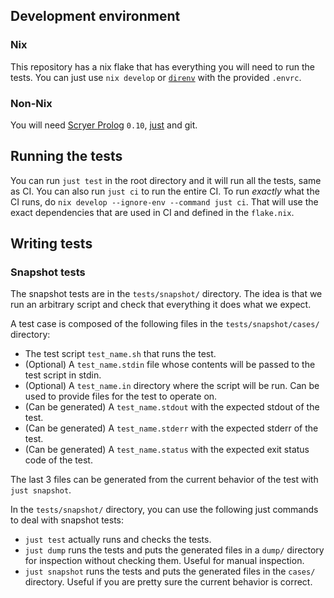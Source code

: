 ## Development environment

### Nix

This repository has a nix flake that has everything you will need to run the tests.
You can just use `nix develop` or [`direnv`](https://direnv.net/) with the provided `.envrc`.

### Non-Nix

You will need [Scryer Prolog](https://github.com/mthom/scryer-prolog) `0.10`,
[just](https://github.com/casey/just) and git.

## Running the tests

You can run `just test` in the root directory and it will run all the tests, same as CI. You can
also run `just ci` to run the entire CI. To run _exactly_ what the CI runs, do
`nix develop --ignore-env --command just ci`. That will use the exact dependencies that
are used in CI and defined in the `flake.nix`.

## Writing tests

### Snapshot tests

The snapshot tests are in the `tests/snapshot/` directory. The idea is that we run an arbitrary
script and check that everything it does what we expect.

A test case is composed of the following files in the `tests/snapshot/cases/` directory:

- The test script `test_name.sh` that runs the test.
- (Optional) A `test_name.stdin` file whose contents will be passed to the test script in stdin.
- (Optional) A `test_name.in` directory where the script will be run. Can be used to provide files
  for the test to operate on.
- (Can be generated) A `test_name.stdout` with the expected stdout of the test.
- (Can be generated) A `test_name.stderr` with the expected stderr of the test.
- (Can be generated) A `test_name.status` with the expected exit status code of the test.

The last 3 files can be generated from the current behavior of the test with `just snapshot`.

In the `tests/snapshot/` directory, you can use the following just commands to deal with snapshot
tests:

- `just test` actually runs and checks the tests.
- `just dump` runs the tests and puts the generated files in a `dump/` directory for inspection
  without checking them. Useful for manual inspection.
- `just snapshot` runs the tests and puts the generated files in the `cases/` directory.
  Useful if you are pretty sure the current behavior is correct.

